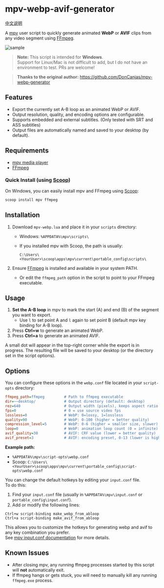 # mpv-webp-avif-generator

[中文说明](README-CN.md)

A [mpv](https://mpv.io/) user script to quickly generate animated **WebP** or **AVIF** clips from any video segment using [FFmpeg](https://ffmpeg.org/).

![sample](./少女革命ウテナ.アドゥレセンス黙示録.avif)

> **Note:** This script is intended for **Windows**.  
> Support for Linux/Mac is not difficult to add, but I do not have an environment to test.  PRs are welcome!

> **Thanks to the original author:** https://github.com/DonCanjas/mpv-webp-generator

## Features

- Export the currently set A-B loop as an animated WebP or AVIF.
- Output resolution, quality, and encoding options are configurable.
- Supports embedded and external subtitles. (Only tested with SRT and ASS subtitles)
- Output files are automatically named and saved to your desktop (by default).

## Requirements

- [mpv media player](https://mpv.io/)
- [FFmpeg](https://ffmpeg.org/)

### Quick Install (using [Scoop](https://scoop.sh/))

On Windows, you can easily install mpv and FFmpeg using [Scoop](https://scoop.sh/):

```powershell
scoop install mpv ffmpeg
```

## Installation

1. Download `mpv-webp.lua` and place it in your `scripts` directory:
   - Windows: `%APPDATA%\mpv\scripts\`
   - If you installed mpv with Scoop, the path is usually: 

     `C:\Users\<YourUser>\scoop\apps\mpv\current\portable_config\scripts\`

2. Ensure [FFmpeg](https://ffmpeg.org/) is installed and available in your system PATH.
   - Or edit the `ffmpeg_path` option in the script to point to your FFmpeg executable.

## Usage

1. **Set the A-B loop** in mpv to mark the start (A) and end (B) of the segment you want to export.
   - Use `l` to set point A and `l` again to set point B (default mpv key binding for A-B loop).
2. Press **Ctrl+w** to generate an animated WebP.
3. Press **Ctrl+a** to generate an animated AVIF.

A small dot will appear in the top-right corner while the export is in progress. The resulting file will be saved to your desktop (or the directory set in the script options).

## Options

You can configure these options in the `webp.conf` file located in your `script-opts` directory:

```ini
ffmpeg_path=ffmpeg         # Path to ffmpeg executable
dir=~~desktop/             # Output directory (default: desktop)
rez=640                    # Output width (pixels), keeps aspect ratio
fps=0                      # 0 = use source video fps
lossless=0                 # WebP: 0=lossy, 1=lossless
quality=90                 # WebP: 0-100 (higher = better quality)
compression_level=5        # WebP: 0-6 (higher = smaller size, slower)
loop=0                     # WebP: animation loop count (0 = infinite)
avif_quality=30            # AVIF: CRF value (lower = better quality)
avif_preset=3              # AVIF: encoding preset, 0-13 (lower is higher quality and slower)
```
**Example path:**  
- `%APPDATA%\mpv\script-opts\webp.conf`  
- Scoop: `C:\Users\<YourUser>\scoop\apps\mpv\current\portable_config\script-opts\webp.conf`

You can change the default hotkeys by editing your `input.conf` file.  
To do this:

1. Find your `input.conf` file (usually in `%APPDATA%\mpv\input.conf` or `portable_config\input.conf`).
2. Add or modify the following lines:

```
Ctrl+w script-binding make_webp_from_abloop
Ctrl+a script-binding make_avif_from_abloop
```

This allows you to customize the hotkeys for generating webp and avif to any key combination you prefer.  
See [mpv input.conf documentation](https://mpv.io/manual/master/#input-conf) for more details.

## Known Issues

- After closing mpv, any running ffmpeg processes started by this script will **not** automatically exit.
- If ffmpeg hangs or gets stuck, you will need to manually kill any running `ffmpeg.exe` process.

